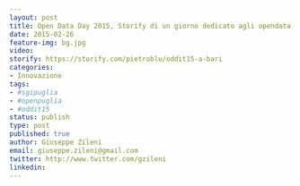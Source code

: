 ```yaml
---
layout: post
title: Open Data Day 2015, Storify di un giorno dedicato agli opendata
date: 2015-02-26
feature-img: bg.jpg
video: 
storify: https://storify.com/pietroblu/oddit15-a-bari
categories:
- Innovazione
tags:
- #sgipuglia
- #openpuglia
- #oddit15
status: publish
type: post
published: true
author: Giuseppe Zileni
email: giuseppe.zileni@gmail.com
twitter: http://www.twitter.com/gzileni
linkedin: 
---
```




